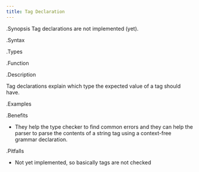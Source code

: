 ```yaml
---
title: Tag Declaration
---
```


.Synopsis
Tag declarations are not implemented (yet).

.Syntax

.Types

.Function

.Description

Tag declarations explain which type the expected value of a tag should have.

.Examples

.Benefits

*  They help the type checker to find common errors and they can help the parser to parse the contents of a string tag using a context-free grammar declaration.

.Pitfalls

*  Not yet implemented, so basically tags are not checked

